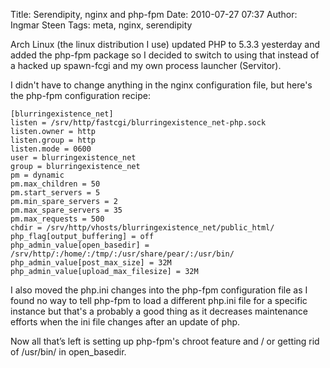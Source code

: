 Title: Serendipity, nginx and php-fpm
Date: 2010-07-27 07:37
Author: Ingmar Steen
Tags: meta, nginx, serendipity

Arch Linux (the linux distribution I use) updated PHP to 5.3.3
yesterday and added the php-fpm package
so I decided to switch to using that instead of a hacked up spawn-fcgi
and my own process launcher (Servitor).

I didn't have to change anything in the nginx configuration file, but
here's the php-fpm configuration recipe:  

    [blurringexistence_net]
    listen = /srv/http/fastcgi/blurringexistence_net-php.sock
    listen.owner = http
    listen.group = http
    listen.mode = 0600
    user = blurringexistence_net
    group = blurringexistence_net
    pm = dynamic
    pm.max_children = 50
    pm.start_servers = 5
    pm.min_spare_servers = 2
    pm.max_spare_servers = 35
    pm.max_requests = 500
    chdir = /srv/http/vhosts/blurringexistence_net/public_html/
    php_flag[output_buffering] = off
    php_admin_value[open_basedir] = /srv/http/:/home/:/tmp/:/usr/share/pear/:/usr/bin/
    php_admin_value[post_max_size] = 32M
    php_admin_value[upload_max_filesize] = 32M

I also moved the php.ini changes into the php-fpm configuration file as
I found no way to tell php-fpm to load a different php.ini file for a
specific instance but that's a probably a good thing as it decreases
maintenance efforts when the ini file changes after an update of php.

Now all that’s left is setting up php-fpm's chroot feature and / or
getting rid of /usr/bin/ in open\_basedir.
